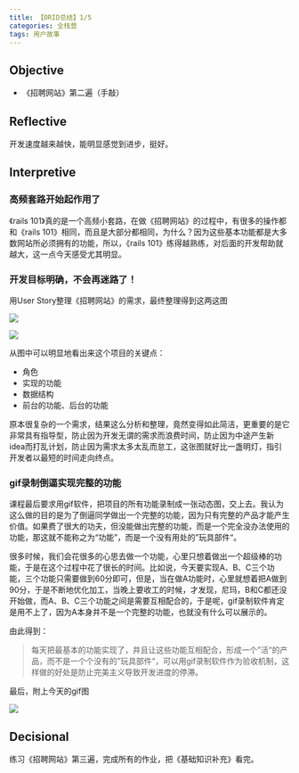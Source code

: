 ```yaml
---
title: 【ORID总结】1/5
categories: 全栈营
tags: 用户故事
---
```


## Objective

- 《招聘网站》第二遍（手敲）

## Reflective

开发速度越来越快，能明显感觉到进步，挺好。

## Interpretive

### 高频套路开始起作用了

《rails 101》真的是一个高频小套路，在做《招聘网站》的过程中，有很多的操作都和《rails 101》相同，而且是大部分都相同，为什么？因为这些基本功能都是大多数网站所必须拥有的功能，所以，《rails 101》练得越熟练，对后面的开发帮助就越大，这一点今天感受尤其明显。

### 开发目标明确，不会再迷路了！

用User Story整理《招聘网站》的需求，最终整理得到这两这图

![][image-1]

![][image-2]

从图中可以明显地看出来这个项目的关键点：

- 角色
- 实现的功能
- 数据结构
- 前台的功能、后台的功能

原本很复杂的一个需求，结果这么分析和整理，竟然变得如此简洁，更重要的是它非常具有指导型，防止因为开发无谓的需求而浪费时间，防止因为中途产生新idea而打乱计划，防止因为需求太多太乱而怠工，这张图就好比一盏明灯，指引开发者以最短的时间走向终点。

### gif录制倒逼实现完整的功能

课程最后要求用gif软件，把项目的所有功能录制成一张动态图，交上去。我认为这么做的目的是为了倒逼同学做出一个完整的功能，因为只有完整的产品才能产生价值。如果费了很大的功夫，但没能做出完整的功能，而是一个完全没办法使用的功能，那这就不能称之为“功能”，而是一个没有用处的”玩具部件“。

很多时候，我们会花很多的心思去做一个功能，心里只想着做出一个超级棒的功能，于是在这个过程中花了很长的时间。比如说，今天要实现A、B、C三个功能，三个功能只需要做到60分即可，但是，当在做A功能时，心里就想着把A做到90分，于是不断地优化加工，当晚上要收工的时候，才发现，尼玛，B和C都还没开始做，而A、B、C三个功能之间是需要互相配合的，于是呢，gif录制软件肯定是用不上了，因为A本身并不是一个完整的功能，也就没有什么可以展示的。

由此得到：

> 每天把最基本的功能实现了，并且让这些功能互相配合，形成一个”活“的产品，而不是一个个没有的”玩具部件“，可以用gif录制软件作为验收机制，这样做的好处是防止完美主义导致开发进度的停滞。

最后，附上今天的gif图

![][image-3]

## Decisional

练习《招聘网站》第三遍，完成所有的作业，把《基础知识补充》看完。

[image-1]:	http://oggx6lf7f.bkt.clouddn.com/g127n.jpeg
[image-2]:	http://oggx6lf7f.bkt.clouddn.com/q5ydu.jpeg
[image-3]:	http://oggx6lf7f.bkt.clouddn.com/eb87l.gif